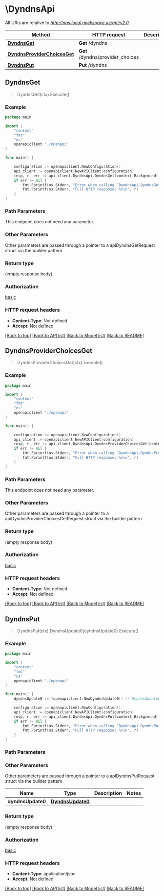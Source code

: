 # \DyndnsApi

All URIs are relative to *http://nas.local.geekspace.us/api/v2.0*

Method | HTTP request | Description
------------- | ------------- | -------------
[**DyndnsGet**](DyndnsApi.md#DyndnsGet) | **Get** /dyndns | 
[**DyndnsProviderChoicesGet**](DyndnsApi.md#DyndnsProviderChoicesGet) | **Get** /dyndns/provider_choices | 
[**DyndnsPut**](DyndnsApi.md#DyndnsPut) | **Put** /dyndns | 



## DyndnsGet

> DyndnsGet(ctx).Execute()



### Example

```go
package main

import (
    "context"
    "fmt"
    "os"
    openapiclient "./openapi"
)

func main() {

    configuration := openapiclient.NewConfiguration()
    api_client := openapiclient.NewAPIClient(configuration)
    resp, r, err := api_client.DyndnsApi.DyndnsGet(context.Background()).Execute()
    if err != nil {
        fmt.Fprintf(os.Stderr, "Error when calling `DyndnsApi.DyndnsGet``: %v\n", err)
        fmt.Fprintf(os.Stderr, "Full HTTP response: %v\n", r)
    }
}
```

### Path Parameters

This endpoint does not need any parameter.

### Other Parameters

Other parameters are passed through a pointer to a apiDyndnsGetRequest struct via the builder pattern


### Return type

 (empty response body)

### Authorization

[basic](../README.md#basic)

### HTTP request headers

- **Content-Type**: Not defined
- **Accept**: Not defined

[[Back to top]](#) [[Back to API list]](../README.md#documentation-for-api-endpoints)
[[Back to Model list]](../README.md#documentation-for-models)
[[Back to README]](../README.md)


## DyndnsProviderChoicesGet

> DyndnsProviderChoicesGet(ctx).Execute()





### Example

```go
package main

import (
    "context"
    "fmt"
    "os"
    openapiclient "./openapi"
)

func main() {

    configuration := openapiclient.NewConfiguration()
    api_client := openapiclient.NewAPIClient(configuration)
    resp, r, err := api_client.DyndnsApi.DyndnsProviderChoicesGet(context.Background()).Execute()
    if err != nil {
        fmt.Fprintf(os.Stderr, "Error when calling `DyndnsApi.DyndnsProviderChoicesGet``: %v\n", err)
        fmt.Fprintf(os.Stderr, "Full HTTP response: %v\n", r)
    }
}
```

### Path Parameters

This endpoint does not need any parameter.

### Other Parameters

Other parameters are passed through a pointer to a apiDyndnsProviderChoicesGetRequest struct via the builder pattern


### Return type

 (empty response body)

### Authorization

[basic](../README.md#basic)

### HTTP request headers

- **Content-Type**: Not defined
- **Accept**: Not defined

[[Back to top]](#) [[Back to API list]](../README.md#documentation-for-api-endpoints)
[[Back to Model list]](../README.md#documentation-for-models)
[[Back to README]](../README.md)


## DyndnsPut

> DyndnsPut(ctx).DyndnsUpdate0(dyndnsUpdate0).Execute()





### Example

```go
package main

import (
    "context"
    "fmt"
    "os"
    openapiclient "./openapi"
)

func main() {
    dyndnsUpdate0 := *openapiclient.NewDyndnsUpdate0() // DyndnsUpdate0 |  (optional)

    configuration := openapiclient.NewConfiguration()
    api_client := openapiclient.NewAPIClient(configuration)
    resp, r, err := api_client.DyndnsApi.DyndnsPut(context.Background()).DyndnsUpdate0(dyndnsUpdate0).Execute()
    if err != nil {
        fmt.Fprintf(os.Stderr, "Error when calling `DyndnsApi.DyndnsPut``: %v\n", err)
        fmt.Fprintf(os.Stderr, "Full HTTP response: %v\n", r)
    }
}
```

### Path Parameters



### Other Parameters

Other parameters are passed through a pointer to a apiDyndnsPutRequest struct via the builder pattern


Name | Type | Description  | Notes
------------- | ------------- | ------------- | -------------
 **dyndnsUpdate0** | [**DyndnsUpdate0**](DyndnsUpdate0.md) |  | 

### Return type

 (empty response body)

### Authorization

[basic](../README.md#basic)

### HTTP request headers

- **Content-Type**: application/json
- **Accept**: Not defined

[[Back to top]](#) [[Back to API list]](../README.md#documentation-for-api-endpoints)
[[Back to Model list]](../README.md#documentation-for-models)
[[Back to README]](../README.md)


